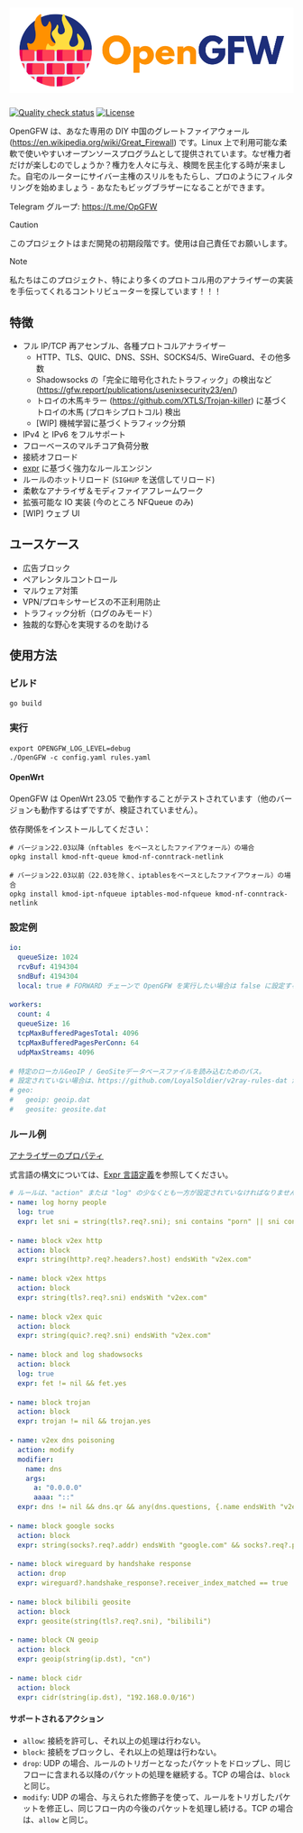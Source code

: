 # ![OpenGFW](docs/logo.png)

[![Quality check status](https://github.com/apernet/OpenGFW/actions/workflows/check.yaml/badge.svg)](https://github.com/apernet/OpenGFW/actions/workflows/check.yaml)
[![License][1]][2]

[1]: https://img.shields.io/badge/License-MPL_2.0-brightgreen.svg
[2]: LICENSE

OpenGFW は、あなた専用の DIY 中国のグレートファイアウォール (https://en.wikipedia.org/wiki/Great_Firewall) です。Linux 上で利用可能な柔軟で使いやすいオープンソースプログラムとして提供されています。なぜ権力者だけが楽しむのでしょうか？権力を人々に与え、検閲を民主化する時が来ました。自宅のルーターにサイバー主権のスリルをもたらし、プロのようにフィルタリングを始めましょう - あなたもビッグブラザーになることができます。

Telegram グループ: https://t.me/OpGFW

> [!CAUTION]
> このプロジェクトはまだ開発の初期段階です。使用は自己責任でお願いします。

> [!NOTE]
> 私たちはこのプロジェクト、特により多くのプロトコル用のアナライザーの実装を手伝ってくれるコントリビューターを探しています！！！

## 特徴

- フル IP/TCP 再アセンブル、各種プロトコルアナライザー
  - HTTP、TLS、QUIC、DNS、SSH、SOCKS4/5、WireGuard、その他多数
  - Shadowsocks の「完全に暗号化されたトラフィック」の検出など (https://gfw.report/publications/usenixsecurity23/en/)
  - トロイの木馬キラー (https://github.com/XTLS/Trojan-killer) に基づくトロイの木馬 (プロキシプロトコル) 検出
  - [WIP] 機械学習に基づくトラフィック分類
- IPv4 と IPv6 をフルサポート
- フローベースのマルチコア負荷分散
- 接続オフロード
- [expr](https://github.com/expr-lang/expr) に基づく強力なルールエンジン
- ルールのホットリロード (`SIGHUP` を送信してリロード)
- 柔軟なアナライザ＆モディファイアフレームワーク
- 拡張可能な IO 実装 (今のところ NFQueue のみ)
- [WIP] ウェブ UI

## ユースケース

- 広告ブロック
- ペアレンタルコントロール
- マルウェア対策
- VPN/プロキシサービスの不正利用防止
- トラフィック分析（ログのみモード）
- 独裁的な野心を実現するのを助ける

## 使用方法

### ビルド

```shell
go build
```

### 実行

```shell
export OPENGFW_LOG_LEVEL=debug
./OpenGFW -c config.yaml rules.yaml
```

#### OpenWrt

OpenGFW は OpenWrt 23.05 で動作することがテストされています（他のバージョンも動作するはずですが、検証されていません）。

依存関係をインストールしてください：

```shell
# バージョン22.03以降（nftables をベースとしたファイアウォール）の場合
opkg install kmod-nft-queue kmod-nf-conntrack-netlink

# バージョン22.03以前（22.03を除く、iptablesをベースとしたファイアウォール）の場合
opkg install kmod-ipt-nfqueue iptables-mod-nfqueue kmod-nf-conntrack-netlink
```

### 設定例

```yaml
io:
  queueSize: 1024
  rcvBuf: 4194304
  sndBuf: 4194304
  local: true # FORWARD チェーンで OpenGFW を実行したい場合は false に設定する

workers:
  count: 4
  queueSize: 16
  tcpMaxBufferedPagesTotal: 4096
  tcpMaxBufferedPagesPerConn: 64
  udpMaxStreams: 4096

# 特定のローカルGeoIP / GeoSiteデータベースファイルを読み込むためのパス。
# 設定されていない場合は、https://github.com/LoyalSoldier/v2ray-rules-dat から自動的にダウンロードされます。
# geo:
#   geoip: geoip.dat
#   geosite: geosite.dat
```

### ルール例

[アナライザーのプロパティ](docs/Analyzers.md)

式言語の構文については、[Expr 言語定義](https://expr-lang.org/docs/language-definition)を参照してください。

```yaml
# ルールは、"action" または "log" の少なくとも一方が設定されていなければなりません。
- name: log horny people
  log: true
  expr: let sni = string(tls?.req?.sni); sni contains "porn" || sni contains "hentai"

- name: block v2ex http
  action: block
  expr: string(http?.req?.headers?.host) endsWith "v2ex.com"

- name: block v2ex https
  action: block
  expr: string(tls?.req?.sni) endsWith "v2ex.com"

- name: block v2ex quic
  action: block
  expr: string(quic?.req?.sni) endsWith "v2ex.com"

- name: block and log shadowsocks
  action: block
  log: true
  expr: fet != nil && fet.yes

- name: block trojan
  action: block
  expr: trojan != nil && trojan.yes

- name: v2ex dns poisoning
  action: modify
  modifier:
    name: dns
    args:
      a: "0.0.0.0"
      aaaa: "::"
  expr: dns != nil && dns.qr && any(dns.questions, {.name endsWith "v2ex.com"})

- name: block google socks
  action: block
  expr: string(socks?.req?.addr) endsWith "google.com" && socks?.req?.port == 80

- name: block wireguard by handshake response
  action: drop
  expr: wireguard?.handshake_response?.receiver_index_matched == true

- name: block bilibili geosite
  action: block
  expr: geosite(string(tls?.req?.sni), "bilibili")

- name: block CN geoip
  action: block
  expr: geoip(string(ip.dst), "cn")

- name: block cidr
  action: block
  expr: cidr(string(ip.dst), "192.168.0.0/16")
```

#### サポートされるアクション

- `allow`: 接続を許可し、それ以上の処理は行わない。
- `block`: 接続をブロックし、それ以上の処理は行わない。
- `drop`: UDP の場合、ルールのトリガーとなったパケットをドロップし、同じフローに含まれる以降のパケットの処理を継続する。TCP の場合は、`block` と同じ。
- `modify`: UDP の場合、与えられた修飾子を使って、ルールをトリガしたパケットを修正し、同じフロー内の今後のパケットを処理し続ける。TCP の場合は、`allow` と同じ。
